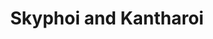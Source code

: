 ---
label: 
title: "Skyphoi and Kantharoi"
order: 760
layout: table-of-contents
presentation: grid
outputs: [ html ]
---